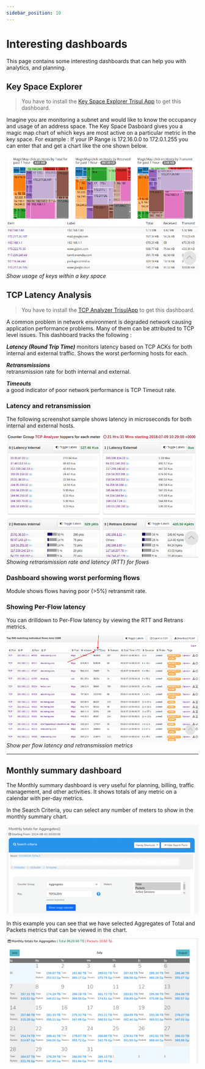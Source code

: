 ```yaml
---
sidebar_position: 10
---
```


# Interesting dashboards

This page contains some interesting dashboards that can help you with
analytics, and planning.

## Key Space Explorer

> You have to install the [Key Space Explorer Trisul App](/docs/ug/webadmin/apps) to get this dashboard.

Imagine you are monitoring a subnet and would like to know the occupancy
and usage of an address space. The Key Space Dasboard gives you a magic
map chart of which keys are most active on a particular metric in the
key space. For example : If your IP Range is 172.16.0.0 to 172.0.1.255
you can enter that and get a chart like the one shown below.

![](images/dashboards/key_space_explore.png)  
*Show usage of keys within a key space*

## TCP Latency Analysis

> You have to install the [TCP Analyzer TrisulApp](/docs/ug/webadmin/apps) to get this dashboard.

A common problem in network environment is degraded network causing
application performance problems. Many of them can be attributed to TCP
level issues. This dashboard tracks the following :

***Latency (Round Trip Time)*** 
monitors latency based on TCP ACKs for both internal and external
traffic. Shows the worst performing hosts for each.

***Retransmissions***  
retransmission rate for both internal and external.

***Timeouts***  
a good indicator of poor network performance is TCP Timeout rate.

### Latency and retransmission

The following screenshot sample shows latency in microseconds for both
internal and external hosts.

![](images/dashboards/tcp_analyzer.png)  
*Showing retransmission rate and latency (RTT) for flows*

### Dashboard showing worst performing flows

Module shows flows having poor (\>5%) retransmit rate.

### Showing Per-Flow latency

You can drilldown to Per-Flow latency by viewing the RTT and Retrans
metrics.

![](images/dashboards/flow_rtt.png)  
*Show per flow latency and retransmission metrics*

------------------------------------------------------------------------

## Monthly summary dashboard

The Monthly summary dashboard is very useful for planning, billing,
traffic management, and other activities. It shows totals of any metric
on a calendar with per-day metrics.

In the Search Criteria, you can select any number of meters to show in the monthly summary chart.

![](images/monthlysummary1.png)

In this example you can see that we have selected Aggregates of Total and Packets metrics that can be viewed in the chart.

![](images/monthlysummary2.png)
